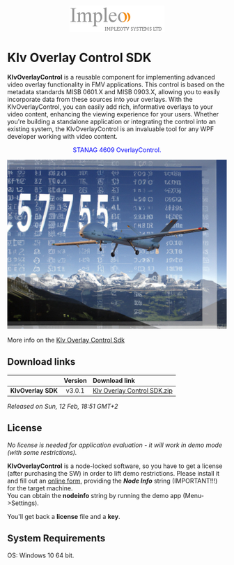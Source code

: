 
<div align="center">
  <a >
    <img src="images/impleo_logo.png" alt="Logo" >
  </a>
</div>

# Klv Overlay Control SDK

**KlvOverlayControl** is a reusable component for implementing advanced video overlay functionality in FMV applications. This control is based on the metadata standards MISB 0601.X and MISB 0903.X, allowing you to easily incorporate data from these sources into your overlays. With the KlvOverlayControl, you can easily add rich, informative overlays to your video content, enhancing the viewing experience for your users. Whether you're building a standalone application or integrating the control into an existing system, the KlvOverlayControl is an invaluable tool for any WPF developer working with video content.
<div align="center">
	<font color="blue">STANAG 4609 OverlayControl.</font>
</div>

![Klv Overlay Control](images/OverlayPic.jpg)

More info on the [Klv Overlay Control Sdk](https://impleotv.com/content/klvoverlaycontrol/help/index.html)


## Download links

|          | Version             | Download link                                                           | 
|:---------|:-------------------:|:------------------------------------------------------------------------|
| **KlvOverlay SDK** |  v3.0.1 | [Klv Overlay Control SDK.zip](https://github.com/impleotv/klvoverlay-release/releases/latest/download/SetupKlvOverlayCtrl.zip) | 


*Released on Sun, 12 Feb, 18:51 GMT+2*


## License

*No license is needed for application evaluation - it will work in demo mode (with some restrictions).*

**KlvOverlayControl** is a node-locked software, so you have to get a license (after purchasing the SW) in order to lift demo restrictions. Please install it and fill out an [online form](https://docs.google.com/forms/d/e/1FAIpQLSd_XW6bDsFce1G1cpds4gMQNlwNax0CvkWzcMbscxZ5rLaIbA/viewform), providing the ***Node Info*** string (IMPORTANT!!!) for the target machine.  
You can obtain the **nodeinfo** string by running the demo app (Menu->Settings).

You'll get back a **license** file and a **key**.

## System Requirements

OS: Windows 10 64 bit.

